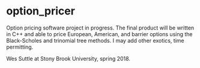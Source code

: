 # option_pricer
Option pricing software project in progress. The final product will be 
written in C++ and able to price European, American, and barrier options 
using the Black-Scholes and trinomial tree methods. I may add other
exotics, time permitting.

Wes Suttle at Stony Brook University, spring 2018. 
